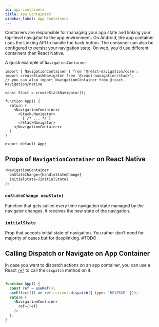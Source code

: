 ```yaml
---
id: app-containers
title: App Containers
sidebar_label: App Containers
---
```


Containers are responsible for managing your app state and linking your top-level navigator to the app environment. On Android, the app container uses the Linking API to handle the back button. The container can also be configured to persist your navigation state. On web, you'd use different containers than React Native.


A quick example of `NavigationContainer`:

```
import { NavigationContainer } from '@react-navigation/core';
import createStackNavigator from '@react-navigation/stack';
// you can also import NavigationContainer from @react-navigation/native

const Stact = createStackNavigator();

function App() {
  return (
    <NavigationContainer>
      <Stack.Navigator>
        { /* ... */ }
      </StackNavigator>
    </NavigationContainer>
  )
}

export default App;
```

## Props of `NavigationContainer` on React Native

```js
<NavigationContainer
  onStateChange={handleStateChange}
  initialState={initialState}
/>
```

### `onStateChange newState)`

Function that gets called every time navigation state managed by the navigator changes. It receives the new state of the navigation.

### `initialState`

Prop that accepts initial state of navigation. You rather don't need for majority of cases but for deeplinking. #TODO

## Calling Dispatch or Navigate on App Container

In case you want to dispatch actions on an app container, you can use a React [`ref`](https://reactjs.org/docs/refs-and-the-dom.html#creating-refs) to call the `dispatch` method on it:

```js
  
function App() {
  const ref = useRef();
  useEffect(() => ref.current.dispatch({ type: 'REVERSE' }));
  return (
    <NavigationContainer
      ref={ref}
    />
  );
}
```
